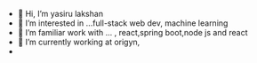 - 👋 Hi, I’m yasiru lakshan
- 👀 I’m interested in ...full-stack web dev, machine learning 
- 🌱 I’m familiar work with ... , react,spring boot,node js and react
- 💞️ I’m currently working at origyn,
- 


<!---
yasirulak1996/yasirulak1996 is a ✨ special ✨ repository because its `README.md` (this file) appears on your GitHub profile.
You can click the Preview link to take a look at your changes.
--->
